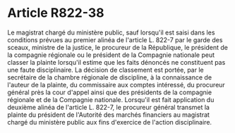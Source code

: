 # Article R822-38

Le magistrat chargé du ministère public, sauf lorsqu'il est saisi dans les conditions prévues au premier alinéa de l'article L. 822-7 par le garde des sceaux, ministre de la justice, le procureur de la République, le président de la compagnie régionale ou le président de la Compagnie nationale peut classer la plainte lorsqu'il estime que les faits dénoncés ne constituent pas une faute disciplinaire.   La décision de classement est portée, par le secrétaire de la chambre régionale de discipline, à la connaissance de l'auteur de la plainte, du commissaire aux comptes intéressé, du procureur général près la cour d'appel ainsi que des présidents de la compagnie régionale et de la Compagnie nationale.   Lorsqu'il est fait application du deuxième alinéa de l'article L. 822-7, le procureur général transmet la plainte du président de l'Autorité des marchés financiers au magistrat chargé du ministère public aux fins d'exercice de l'action disciplinaire.